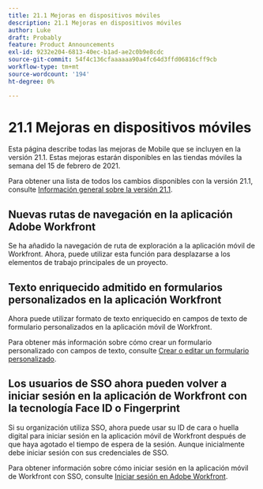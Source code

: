 ```yaml
---
title: 21.1 Mejoras en dispositivos móviles
description: 21.1 Mejoras en dispositivos móviles
author: Luke
draft: Probably
feature: Product Announcements
exl-id: 9232e204-6813-40ec-b1ad-ae2c0b9e8cdc
source-git-commit: 54f4c136cfaaaaaa90a4fc64d3ffd06816cff9cb
workflow-type: tm+mt
source-wordcount: '194'
ht-degree: 0%

---
```


# 21.1 Mejoras en dispositivos móviles

Esta página describe todas las mejoras de Mobile que se incluyen en la versión 21.1. Estas mejoras estarán disponibles en las tiendas móviles la semana del 15 de febrero de 2021.

Para obtener una lista de todos los cambios disponibles con la versión 21.1, consulte [Información general sobre la versión 21.1](../../../product-announcements/product-releases/21.1-release-activity/21-1-release-overview.md).

## Nuevas rutas de navegación en la aplicación Adobe Workfront

Se ha añadido la navegación de ruta de exploración a la aplicación móvil de Workfront. Ahora, puede utilizar esta función para desplazarse a los elementos de trabajo principales de un proyecto.

## Texto enriquecido admitido en formularios personalizados en la aplicación Workfront

Ahora puede utilizar formato de texto enriquecido en campos de texto de formulario personalizados en la aplicación móvil de Workfront.

Para obtener más información sobre cómo crear un formulario personalizado con campos de texto, consulte [Crear o editar un formulario personalizado](../../../administration-and-setup/customize-workfront/create-manage-custom-forms/create-or-edit-a-custom-form.md).

## Los usuarios de SSO ahora pueden volver a iniciar sesión en la aplicación de Workfront con la tecnología Face ID o Fingerprint

Si su organización utiliza SSO, ahora puede usar su ID de cara o huella digital para iniciar sesión en la aplicación móvil de Workfront después de que haya agotado el tiempo de espera de la sesión. Aunque inicialmente debe iniciar sesión con sus credenciales de SSO.

Para obtener información sobre cómo iniciar sesión en la aplicación móvil de Workfront con SSO, consulte [Iniciar sesión en Adobe Workfront](../../../workfront-basics/manage-your-account-and-profile/managing-your-workfront-account/log-in-to-workfront.md).

